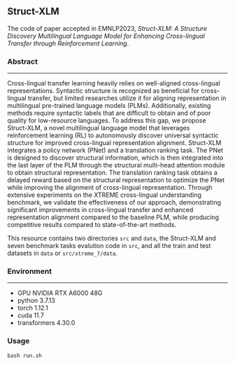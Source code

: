 Struct-XLM
---
The code of paper accepted in EMNLP2023, _Struct-XLM: A Structure Discovery Multilingual Language Model for Enhancing Cross-lingual Transfer through Reinforcement Learning_.

### Abstract

---
Cross-lingual transfer learning heavily relies on well-aligned cross-lingual representations. Syntactic structure is recognized as beneficial for cross-lingual transfer, but limited researches utilize it for aligning representation in multilingual pre-trained language models (PLMs). Additionally, existing methods require syntactic labels that are difficult to obtain and of poor quality for low-resource languages. To address this gap, we propose Struct-XLM, a novel multilingual language model that leverages reinforcement learning (RL) to autonomously discover universal syntactic structure for improved cross-lingual representation alignment. Struct-XLM integrates a policy network (PNet) and a translation ranking task. The PNet is designed to discover structural information, which is then integrated into the last layer of the PLM through the structural multi-head attention module to obtain structural representation. The translation ranking task obtains a delayed reward based on the structural representation to optimize the PNet while improving the alignment of cross-lingual representation. Through extensive experiments on the XTREME cross-lingual understanding benchmark, we validate the effectiveness of our approach, demonstrating significant improvements in cross-lingual transfer and enhanced representation alignment compared to the baseline PLM, while producing competitive results compared to state-of-the-art methods.

This resource contains two directories ```src``` and ```data```, the Struct-XLM and seven benchmark tasks evalution code in ```src```, and all the train and test datasets in ```data``` or ```src/xtreme_7/data```.


### Environment

---
- GPU       NVIDIA RTX A6000  48G
- python    3.7.13
- torch     1.12.1
- cuda      11.7
- transformers 4.30.0

### Usage

```
bash run.sh
```
